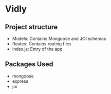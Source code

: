 # Vidly

## Project structure
 - Models: Contains Mongoose and JOI schemas
 - Routes: Contains routing files
 - index.js: Entry of the app

## Packages Used
- mongoose
- express
- joi